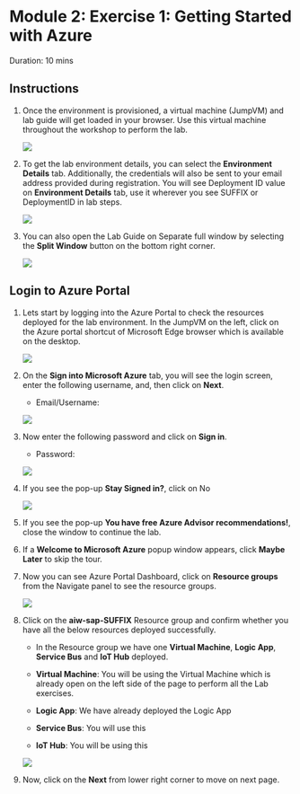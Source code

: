 # Module 2: Exercise 1: Getting Started with Azure 

Duration: 10 mins

## Instructions

1. Once the environment is provisioned, a virtual machine (JumpVM) and lab guide will get loaded in your browser. Use this virtual machine throughout the workshop to perform the lab.

    ![](https://github.com/CloudLabsAI-Azure/AIW-SAP-on-Azure/blob/main/media/M2-Ex1-Environment.png?raw=true)
   
2. To get the lab environment details, you can select the **Environment Details** tab. Additionally, the credentials will also be sent to your email address provided during registration. You will see Deployment ID value on **Environment Details** tab, use it wherever you see SUFFIX or DeploymentID in lab steps. 

   ![](/media/M2-Ex1-Environmentdetails.png)
   
3. You can also open the Lab Guide on Separate full window by selecting the **Split Window** button on the bottom right corner.

   ![](/media/M2-Ex1-Splitwindow.png)

## Login to Azure Portal

1. Lets start by logging into the Azure Portal to check the resources deployed for the lab environment. In the JumpVM on the left, click on the Azure portal shortcut of Microsoft Edge browser which is available on the desktop.

   ![](/media/M2-Ex1-azureportal.png)

1. On the **Sign into Microsoft Azure** tab, you will see the login screen, enter the following username, and, then click on **Next**.

   * Email/Username: <inject key="AzureAdUserEmail"></inject>

   ![](/media/M2-Ex1-portalsignin-1.png)

1. Now enter the following password and click on **Sign in**. 

   * Password: <inject key="AzureAdUserPassword"></inject>
   
   ![](/media/M2-Ex1-portalsignin-2.png)

1. If you see the pop-up **Stay Signed in?**, click on No

   ![](/media/M2-Ex1-portalsignin-3.png)

1. If you see the pop-up **You have free Azure Advisor recommendations!**, close the window to continue the lab.

1. If a **Welcome to Microsoft Azure** popup window appears, click **Maybe Later** to skip the tour.

1. Now you can see Azure Portal Dashboard, click on **Resource groups** from the Navigate panel to see the resource groups.

   ![](/media/M2-Ex1-rg.png)

1. Click on the **aiw-sap-SUFFIX** Resource group and confirm whether you have all the below resources deployed successfully.

   * In the Resource group we have one **Virtual Machine**, **Logic App**, **Service Bus** and **IoT Hub** deployed.

   * **Virtual Machine**: You will be using the Virtual Machine which is already open on the left side of the page to perform all the Lab exercises.

   * **Logic App**: We have already deployed the Logic App 

   * **Service Bus**: You will use this
   
   * **IoT Hub**: You will be using this 

   ![](/media/M2-Ex1-resources.png)

1. Now, click on the **Next** from lower right corner to move on next page.
